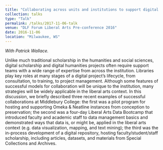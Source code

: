 ```yaml
---
title: "Collaborating across units and institutions to support digital scholarship"
collection: talks
type: "Talk"
permalink: /talks/2017-11-06-talk
venue: "DLF Forum Liberal Arts Pre-conference 2016"
date: 2016-11-06
location: "Milwaukee, WS"
---
```

*With Patrick Wallace.*

Unlike much traditional scholarship in the humanities and social sciences, digital scholarship and digital humanities projects often require support teams with a wide range of expertise from across the institution. Libraries play key roles at many stages of a digital project’s lifecycle, from consultation, to training, to project management. Although some features of successful models for collaboration will be unique to the institution, many strategies will be widely applicable in the liberal arts context. In this discussion, we briefly described three recent examples of successful collaborations at Middlebury College: the first was a pilot program for hosting and supporting Omeka &amp; Neatline instances from conception to preservation; the second was a four-day Liberal Arts Data Bootcamp that introduced faculty and academic staff to data management basics and demonstrated ways that data is, or might be, applied in the liberal arts context (e.g. data visualization, mapping, and text mining); the third was the in-process development of a digital repository, hosting faculty/student/staff scholarship, including articles, datasets, and materials from Special Collections and Archives.
